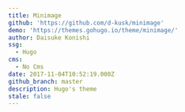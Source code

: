 ```yaml
---
title: Minimage
github: 'https://github.com/d-kusk/minimage'
demo: 'https://themes.gohugo.io/theme/minimage/'
author: Daisuke Konishi
ssg:
  - Hugo
cms:
  - No Cms
date: 2017-11-04T10:52:19.000Z
github_branch: master
description: Hugo's theme
stale: false
---
```

